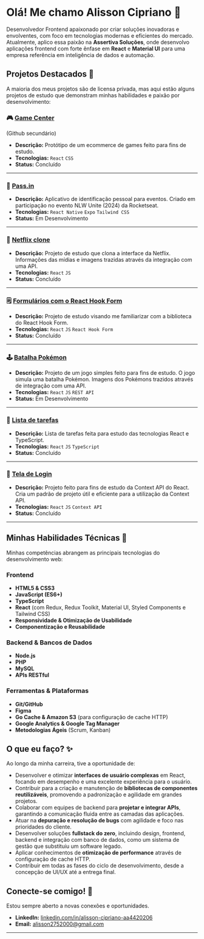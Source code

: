 # Olá! Me chamo Alisson Cipriano 👋

Desenvolvedor Frontend apaixonado por criar soluções inovadoras e envolventes, com foco em tecnologias modernas e eficientes do mercado. Atualmente, aplico essa paixão na **Assertiva Soluções**, onde desenvolvo aplicações frontend com forte ênfase em **React** e **Material UI** para uma empresa referência em inteligência de dados e automação.

## Projetos Destacados 📂

A maioria dos meus projetos são de licensa privada, mas aqui estão alguns projetos de estudo que demonstram minhas habilidades e paixão por desenvolvimento:

### 🎮 [Game Center](https://github.com/AlissonCiprian0/gamecenter?tab=readme-ov-file)
(Github secundário)
* **Descrição:** Protótipo de um ecommerce de games feito para fins de estudo.
* **Tecnologias:** `React` `CSS`
* **Status:** Concluído
---

### 🚀 [Pass.in](https://github.com/alissoncipriano/nlw-unite-2024)
* **Descrição:** Aplicativo de identificação pessoal para eventos. Criado em participação no evento NLW Unite (2024) da Rocketseat.
* **Tecnologias:** `React Native` `Expo` `Tailwind CSS`
* **Status:** Em Desenvolvimento

---

### 🍿 [Netflix clone](https://github.com/AlissonCiprian0/netflixclone)
* **Descrição:** Projeto de estudo que clona a interface da Netflix. Informações das mídias e imagens trazidas através da integração com uma API.
* **Tecnologias:** `React` `JS`
* **Status:** Concluído

---

### 🗒️ [Formulários com o React Hook Form](https://github.com/alissoncipriano/state-management)
* **Descrição:** Projeto de estudo visando me familiarizar com a biblioteca do React Hook Form.
* **Tecnologias:** `React` `JS` `React Hook Form`
* **Status:** Concluído

---

### 🕹️ [Batalha Pokémon](https://github.com/AlissonCiprian0/PokeGame)
* **Descrição:** Projeto de um jogo simples feito para fins de estudo. O jogo simula uma batalha Pokémon. Imagens dos Pokémons trazidos através de integração com uma API.
* **Tecnologias:** `React` `JS` `REST API`
* **Status:** Em Desenvolvimento

---

### 📝 [Lista de tarefas](https://github.com/alissoncipriano/typescript-todo-app)
* **Descrição:** Lista de tarefas feita para estudo das tecnologias React e TypeScript.
* **Tecnologias:** `React` `JS` `TypeScript`
* **Status:** Concluído

---

### 👤 [Tela de Login](https://github.com/alissoncipriano/react-context-example)
* **Descrição:** Projeto feito para fins de estudo da Context API do React. Cria um padrão de projeto útil e eficiente para a utilização da Context API.
* **Tecnologias:** `React` `JS` `Context API`
* **Status:** Concluído

---



## Minhas Habilidades Técnicas 🚀

Minhas competências abrangem as principais tecnologias do desenvolvimento web:

### Frontend
* **HTML5 & CSS3**
* **JavaScript (ES6+)**
* **TypeScript**
* **React** (com Redux, Redux Toolkit, Material UI, Styled Components e Tailwind CSS)
* **Responsividade & Otimização de Usabilidade**
* **Componentização e Reusabilidade**

### Backend & Bancos de Dados
* **Node.js**
* **PHP**
* **MySQL**
* **APIs RESTful**

### Ferramentas & Plataformas
* **Git/GitHub**
* **Figma**
* **Go Cache & Amazon S3** (para configuração de cache HTTP)
* **Google Analytics & Google Tag Manager**
* **Metodologias Ágeis** (Scrum, Kanban)

## O que eu faço? ✨

Ao longo da minha carreira, tive a oportunidade de:

* Desenvolver e otimizar **interfaces de usuário complexas** em React, focando em desempenho e uma excelente experiência para o usuário.
* Contribuir para a criação e manutenção de **bibliotecas de componentes reutilizáveis**, promovendo a padronização e agilidade em grandes projetos.
* Colaborar com equipes de backend para **projetar e integrar APIs**, garantindo a comunicação fluida entre as camadas das aplicações.
* Atuar na **depuração e resolução de bugs** com agilidade e foco nas prioridades do cliente.
* Desenvolver soluções **fullstack do zero**, incluindo design, frontend, backend e integração com banco de dados, como um sistema de gestão que substituiu um software legado.
* Aplicar conhecimentos de **otimização de performance** através de configuração de cache HTTP.
* Contribuir em todas as fases do ciclo de desenvolvimento, desde a concepção de UI/UX até a entrega final.


## Conecte-se comigo! 🤝

Estou sempre aberto a novas conexões e oportunidades.

* **LinkedIn:** [linkedin.com/in/alisson-cipriano-aa4420206](https://www.linkedin.com/in/alisson-cipriano-aa4420206)
* **Email:** alisson2752000@gmail.com

---
